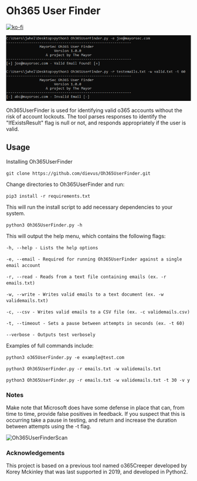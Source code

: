 # Oh365 User Finder

[![ko-fi](https://ko-fi.com/img/githubbutton_sm.svg)](https://ko-fi.com/M4M03Q2JN)

![Oh365UserFinder](/images/Oh365UserFinder.png)

Oh365UserFinder is used for identifying valid o365 accounts without the risk of account lockouts.  The tool parses responses to identify the "IfExistsResult" flag is null or not, and responds appropriately if the user is valid.  

## Usage
Installing Oh365UserFinder

```git clone https://github.com/dievus/Oh365UserFinder.git```

Change directories to Oh365UserFinder and run:

```pip3 install -r requirements.txt```

This will run the install script to add necessary dependencies to your system.

```python3 Oh365UserFinder.py -h```

This will output the help menu, which contains the following flags:

```-h, --help - Lists the help options```

```-e, --email - Required for running Oh365UserFinder against a single email account```

```-r, --read - Reads from a text file containing emails (ex. -r emails.txt)```

```-w, --write - Writes valid emails to a text document (ex. -w validemails.txt)```

```-c, --csv - Writes valid emails to a CSV file (ex. -c validemails.csv)```

```-t, --timeout - Sets a pause between attempts in seconds (ex. -t 60)```

```--verbose - Outputs test verbosely```

Examples of full commands include:

```python3 o365UserFinder.py -e example@test.com```

```python3 Oh365UserFinder.py -r emails.txt -w validemails.txt```

```python3 Oh365UserFinder.py -r emails.txt -w validemails.txt -t 30 -v y```


### Notes
Make note that Microsoft does have some defense in place that can, from time to time, provide false positives in feedback.  If you suspect that this is occurring take a pause in testing, and return and increase the duration between attempts using the -t flag.

![Oh365UserFinderScan](/images/o365UserFinderscan.png)

### Acknowledgements
This project is based on a previous tool named o365Creeper developed by Korey Mckinley that was last supported in 2019, and developed in Python2.  

